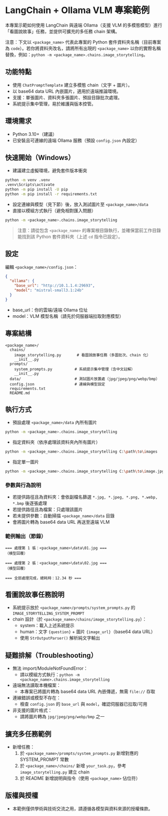 # LangChain + Ollama VLM 專案範例

本專案示範如何使用 LangChain 與遠端 Ollama（支援 VLM 的多模態模型）進行「看圖說故事」任務，並提供可擴充的多任務 chain 架構。

注意：下文以 `<package_name>` 代表此專案的 Python 套件資料夾名稱（目前專案為 `code`）。若你將資料夾改名，請將所有出現的 `<package_name>` 以你的實際名稱替換，例如：`python -m <package_name>.chains.image_storytelling`。

## 功能特點
- 使用 `ChatPromptTemplate` 建立多模態 chain（文字 + 圖片）。
- 以 base64 data URL 內嵌圖片，適用於遠端推論環境。
- 支援：單張圖片、資料夾多張圖片、預設目錄批次處理。
- 系統提示集中管理，易於維護與版本控管。

## 環境需求
- Python 3.10+（建議）
- 已安裝且可連線的遠端 Ollama 服務（預設 `config.json` 內設定）

## 快速開始（Windows）
- 建議建立虛擬環境，避免套件版本衝突
```bash
python -m venv .venv
.venv\Scripts\activate
python -m pip install -U pip
python -m pip install -r requirements.txt
```
- 設定連線與模型（見下節）後，放入測試圖片至 `<package_name>/data`
- 直接以模組方式執行（避免相對匯入問題）
```bash
python -m <package_name>.chains.image_storytelling
```
> 注意：請從包含 `<package_name>` 的專案根目錄執行，並確保當前工作目錄能找到該 Python 套件資料夾（上述 `cd` 指令已設定）。

## 設定
編輯 `<package_name>/config.json`：
```json
{
  "ollama": {
    "base_url": "http://10.1.1.4:29693",
    "model": "mistral-small3.1:24b"
  }
}
```
- base_url：你的雲端/遠端 Ollama 位址
- model：VLM 模型名稱（請先於伺服器端拉取對應模型）

## 專案結構
```
<package_name>/
  chains/
    image_storytelling.py       # 看圖說故事任務（多圖批次、chain 化）
    __init__.py
  prompts/
    system_prompts.py          # 系統提示集中管理（含中文註解）
    __init__.py
  data/                        # 測試圖片放置處（jpg/jpeg/png/webp/bmp）
  config.json                  # 連線與模型設定
  requirements.txt
  README.md
```

## 執行方式
- 預設處理 `<package_name>/data` 內所有圖片
```bash
python -m <package_name>.chains.image_storytelling
```
- 指定資料夾（依序處理該資料夾內所有圖片）
```bash
python -m <package_name>.chains.image_storytelling C:\path\to\images
```
- 指定單一圖片
```bash
python -m <package_name>.chains.image_storytelling C:\path\to\image.jpg
```

### 參數與行為說明
- 若提供路徑且為資料夾：會依副檔名篩選 `*.jpg, *.jpeg, *.png, *.webp, *.bmp` 後逐張處理
- 若提供路徑且為檔案：只處理該圖片
- 若未提供參數：自動掃描 `<package_name>/data` 目錄
- 會將圖片轉為 base64 data URL 再送至遠端 VLM

### 範例輸出（節錄）
```text
=== 處理第 1 張：<package_name>\data\01.jpg ===
（模型回覆）

=== 處理第 2 張：<package_name>\data\02.jpg ===
（模型回覆）

=== 全部處理完成，總耗時：12.34 秒 ===
```

## 看圖說故事任務說明
- 系統提示放於 `<package_name>/prompts/system_prompts.py` 的 `IMAGE_STORYTELLING_SYSTEM_PROMPT`
- chain 設計（於 `<package_name>/chains/image_storytelling.py`）：
  - system：載入上述系統提示
  - human：文字 `{question}` + 圖片 `{image_url}`（base64 data URL）
  - 使用 `StrOutputParser()` 解析純文字輸出

## 疑難排解（Troubleshooting）
- 無法 import/ModuleNotFoundError：
  - 請以模組方式執行：`python -m <package_name>.chains.image_storytelling`
- 遠端無法讀取本機檔案：
  - 本專案已將圖片轉為 base64 data URL 內嵌傳遞，無需 `file://` 存取
- 連線錯誤或模型不存在：
  - 檢查 `config.json` 的 `base_url` 與 `model`，確認伺服器已拉取/可用
- 非支援的圖片格式：
  - 請將圖片轉為 `jpg/jpeg/png/webp/bmp` 之一

## 擴充多任務範例
- 新增任務：
  1. 於 `<package_name>/prompts/system_prompts.py` 新增對應的 SYSTEM_PROMPT 常數
  2. 於 `<package_name>/chains/` 新增 `your_task.py`，參考 `image_storytelling.py` 建立 chain
  3. 於 README 新增說明與指令（使用 `<package_name>` 佔位符）

## 版權與授權
- 本範例僅供學術與技術交流之用，請遵循各模型與資料來源的授權條款。
